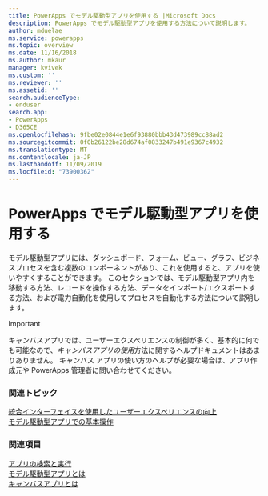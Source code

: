 ```yaml
---
title: PowerApps でモデル駆動型アプリを使用する |Microsoft Docs
description: PowerApps でモデル駆動型アプリを使用する方法について説明します。
author: mduelae
ms.service: powerapps
ms.topic: overview
ms.date: 11/16/2018
ms.author: mkaur
manager: kvivek
ms.custom: ''
ms.reviewer: ''
ms.assetid: ''
search.audienceType:
- enduser
search.app:
- PowerApps
- D365CE
ms.openlocfilehash: 9fbe02e0844e1e6f93880bbb43d473989cc88ad2
ms.sourcegitcommit: 0f0b26122be28d674af0833247b491e9367c4932
ms.translationtype: MT
ms.contentlocale: ja-JP
ms.lasthandoff: 11/09/2019
ms.locfileid: "73900362"
---
```

# <a name="use-model-driven-apps-in-powerapps"></a>PowerApps でモデル駆動型アプリを使用する

モデル駆動型アプリには、ダッシュボード、フォーム、ビュー、グラフ、ビジネスプロセスを含む複数のコンポーネントがあり、これを使用すると、アプリを使いやすくすることができます。 このセクションでは、モデル駆動型アプリ内を移動する方法、レコードを操作する方法、データをインポート/エクスポートする方法、および電力自動化を使用してプロセスを自動化する方法について説明します。 

> [!IMPORTANT]
> キャンバスアプリでは、ユーザーエクスペリエンスの制御が多く、基本的に何でも可能なので、*キャンバスアプリの使用*方法に関するヘルプドキュメントはあまりありません。 キャンバス アプリの使い方のヘルプが必要な場合は、アプリ作成元や PowerApps 管理者に問い合わせてください。

### <a name="related-topics"></a>関連トピック

[統合インターフェイスを使用したユーザーエクスペリエンスの向上](unified-interface.md)<br/>
[モデル駆動型アプリでの基本操作](navigation.md)

### <a name="see-also"></a>関連項目

[アプリの検索と実行](index.md)<br/>
[モデル駆動型アプリとは](/powerapps/maker/model-driven-apps/model-driven-app-overview)<br/>
[キャンバスアプリとは](/powerapps/maker/canvas-apps/getting-started)

